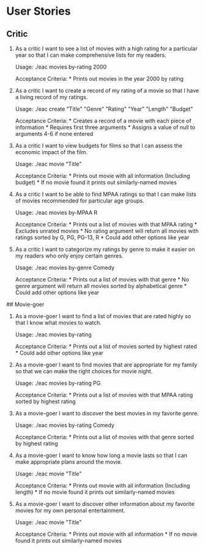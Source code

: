 User Stories
============

## Critic
<ol>
  <li>As a critic I want to see a list of movies with a high rating for a particular year so that I can make comprehensive lists for my readers.

  Usage: ./eac movies by-rating 2000

  Acceptance Criteria:
    * Prints out movies in the year 2000 by rating
  </li>
  <li>As a critic I want to create a record of my rating of a movie so that I have a living record of my ratings.

  Usage: ./eac create "Title" "Genre" "Rating" "Year" "Length" "Budget" 

  Acceptance Criteria:
    * Creates a record of a movie with each piece of information
    * Requires first three arguments
    * Assigns a value of null to arguments 4-6 if none entered
  </li>
  <li>As a critic I want to view budgets for films so that I can assess the economic impact of the film.
  
  Usage: ./eac movie "Title"
  
  Acceptance Criteria:
    * Prints out movie with all information (Including budget)
    * If no movie found it prints out similarly-named movies
  </li>
  <li>As a critic I want to be able to find MPAA ratings so that I can make lists of movies recommended for particular age groups.

  Usage: ./eac movies by-MPAA R 

  Acceptance Criteria:
    * Prints out a list of movies with that MPAA rating
    * Excludes unrated movies
    * No rating argument will return all movies with ratings sorted by G, PG, PG-13, R
    * Could add other options like year
  </li>
  <li>As a critic I want to categorize my ratings by genre to make it easier on my readers who only enjoy certain genres.

  Usage: ./eac movies by-genre Comedy

  Acceptance Criteria:
    * Prints out a list of movies with that genre
    * No genre argument will return all movies sorted by alphabetical genre
    * Could add other options like year
  </li>
</ol>
## Movie-goer
<ol>
  <li>As a movie-goer I want to find a list of movies that are rated highly so that I know what movies to watch.

  Usage: ./eac movies by-rating

  Acceptance Criteria:
    * Prints out a list of movies sorted by highest rated
    * Could add other options like year
  </li>
  <li>As a movie-goer I want to find movies that are appropriate for my family so that we can make the right choices for movie night.

  Usage: ./eac movies by-rating PG

  Acceptance Criteria:
    * Prints out a list of movies with that MPAA rating sorted by highest rating
  </li>
  <li>As a movie-goer I want to discover the best movies in my favorite genre.

  Usage: ./eac movies by-rating Comedy

  Acceptance Criteria:
    * Prints out a list of movies with that genre sorted by highest rating
  </li>
  <li>As a movie-goer I want to know how long a movie lasts so that I can make appropriate plans around the movie.

  Usage: ./eac movie "Title"

  Acceptance Criteria:
    * Prints out movie with all information (Including length)
    * If no movie found it prints out similarly-named movies
  </li>
  <li>As a movie-goer I want to discover other information about my favorite movies for my own personal entertainment.

  Usage: ./eac movie "Title"

  Acceptance Criteria:
    * Prints out movie with all information
    * If no movie found it prints out similarly-named movies
  </li>
</ol>